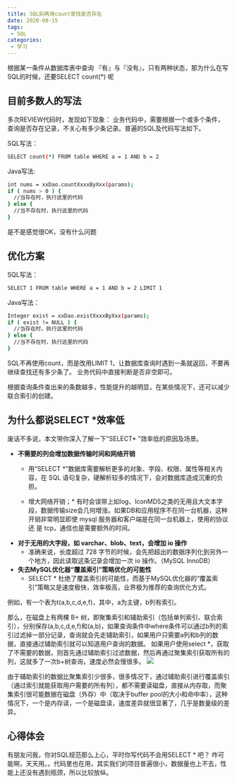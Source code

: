 ```yaml
---
title: SQL别再用count查找是否存在
date: 2020-08-15
tags:
 - SQL
categories: 
 - 学习
---
```


 根据某一条件从数据库表中查询 『有』与『没有』，只有两种状态，那为什么在写SQL的时候，还要SELECT count(*) 呢

## 目前多数人的写法

多次REVIEW代码时，发现如下现象：
业务代码中，需要根据一个或多个条件，查询是否存在记录，不关心有多少条记录。普遍的SQL及代码写法如下。

SQL写法：

```bash
SELECT count(*) FROM table WHERE a = 1 AND b = 2
```

Java写法:

```bash
int nums = xxDao.countXxxxByXxx(params);
if ( nums > 0 ) {
  //当存在时，执行这里的代码
} else {
  //当不存在时，执行这里的代码
}
```

是不是感觉很OK，没有什么问题

## 优化方案

SQL写法：

```bash
SELECT 1 FROM table WHERE a = 1 AND b = 2 LIMIT 1
```

Java写法：

```bash
Integer exist = xxDao.existXxxxByXxx(params);
if ( exist != NULL ) {
  //当存在时，执行这里的代码
} else {
  //当不存在时，执行这里的代码
}
```

SQL不再使用count，而是改用LIMIT 1，让数据库查询时遇到一条就返回，不要再继续查找还有多少条了。
业务代码中直接判断是否非空即可。

根据查询条件查出来的条数越多，性能提升的越明显，在某些情况下，还可以减少联合索引的创建。

## 为什么都说SELECT *效率低

废话不多说，本文带你深入了解一下"SELECT* "效率低的原因及场景。

+ **不需要的列会增加数据传输时间和网络开销**
  - 用“SELECT *”数据库需要解析更多的对象、字段、权限、属性等相关内容，在 SQL 语句复杂，硬解析较多的情况下，会对数据库造成沉重的负担。
  
  - 增大网络开销；* 有时会误带上如log、IconMD5之类的无用且大文本字段，数据传输size会几何增涨。如果DB和应用程序不在同一台机器，这种开销非常明显即使 mysql 服务器和客户端是在同一台机器上，使用的协议还
    是 tcp，通信也是需要额外的时间。
+ **对于无用的大字段，如 varchar、blob、text，会增加 io 操作**
  - 准确来说，长度超过 728 字节的时候，会先把超出的数据序列化到另外一个地方，因此读取这条记录会增加一次 io 操作。（MySQL InnoDB）
+ **失去MySQL优化器“覆盖索引”策略优化的可能性**
  - SELECT * 杜绝了覆盖索引的可能性，而基于MySQL优化器的“覆盖索引”策略又是速度极快，效率极高，业界极为推荐的查询优化方式。

例如，有一个表为t(a,b,c,d,e,f)，其中，a为主键，b列有索引。

那么，在磁盘上有两棵 B+ 树，即聚集索引和辅助索引（包括单列索引、联合索引），分别保存(a,b,c,d,e,f)和(a,b)，如果查询条件中where条件可以通过b列的索引过滤掉一部分记录，查询就会先走辅助索引，如果用户只需要a列和b列的数据，直接通过辅助索引就可以知道用户查询的数据。
如果用户使用select *，获取了不需要的数据，则首先通过辅助索引过滤数据，然后再通过聚集索引获取所有的列，这就多了一次b+树查询，速度必然会慢很多。
![](/img/learn/2020/0815/p1.png)

由于辅助索引的数据比聚集索引少很多，很多情况下，通过辅助索引进行覆盖索引（通过索引就能获取用户需要的所有列），都不需要读磁盘，直接从内存取，而聚集索引很可能数据在磁盘（外存）中（取决于buffer pool的大小和命中率），这种情况下，一个是内存读，一个是磁盘读，速度差异就很显著了，几乎是数量级的差异。

## 心得体会

有朋友问我，你对SQL规范那么上心，平时你写代码不会用SELECT * 吧？
咋可能啊，天天用。。代码里也在用，其实我们的项目普遍很小，数据量也上不去，性能上还没有遇到瓶颈，所以比较放纵。
